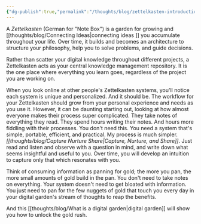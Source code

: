 ```yaml
---
{"dg-publish":true,"permalink":"/thoughts/blog/zettelkasten-introduction/","title":"Zettelkasten Introduction","tags":["zettelkasten","to_refactor"],"created":"2025-08-26T19:47:38.180+01:00","updated":"2025-09-25T19:26:12.346+01:00"}
---
```


A *Zettelkasten* (German for "Note Box") is a garden for growing and [[thoughts/blog/Connecting Ideas\|connecting ideas ]] you accumulate throughout your life. Over time, it builds and becomes an architecture to structure your philosophy, help you to solve problems, and guide decisions.

Rather than scatter your digital knowledge throughout different projects, a Zettelkasten acts as your central knowledge management repository. It is the one place where everything you learn goes, regardless of the project you are working on.

When you look online at other people's Zettelkasten systems, you'll notice each system is unique and personalized. And it should be. The workflow for your Zettelkasten should grow from your personal experience and needs as you use it. However, it can be daunting starting out, looking at how almost everyone makes their process super complicated. They take notes of everything they read. They spend hours writing their notes. And hours more fiddling with their processes. You don't need this. You need a system that's simple, portable, efficient, and practical. My process is much simpler. *[[thoughts/blog/Capture Nurture Share\|Capture, Nurture, and Share]]*. Just read and listen and observe with a question in mind, and write down what seems insightful and useful to you. Over time, you will develop an intuition to capture only that which resonates with you. 

Think of consuming information as panning for gold; the more you pan, the more small amounts of gold build in the pan. You don't need to take notes on everything. Your system doesn't need to get bloated with information. You just need to pan for the few nuggets of gold that touch you every day in your digital garden's stream of thoughts to reap the benefits.

And this [[thoughts/blog/What is a digital garden\|digital garden]] will show you how to unlock the gold rush.